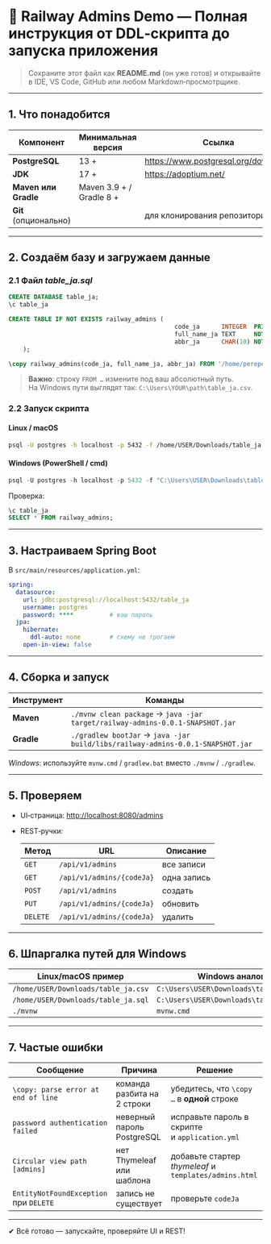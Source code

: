 # 🚂 Railway Admins Demo — Полная инструкция от DDL‑скрипта до запуска приложения

> Сохраните этот файл как **README.md** (он уже готов) и открывайте в IDE, VS Code, GitHub или любом Markdown‑просмотрщике.

---

## 1. Что понадобится

| Компонент | Минимальная версия | Ссылка |
|-----------|-------------------|--------|
| **PostgreSQL** | 13 + | <https://www.postgresql.org/download/> |
| **JDK** | 17 + | <https://adoptium.net/> |
| **Maven** **или** **Gradle** | Maven 3.9 + / Gradle 8 + | |
| **Git** (опционально) | | для клонирования репозитория |

---

## 2. Создаём базу и загружаем данные

### 2.1 Файл *table_ja.sql*

```sql
CREATE DATABASE table_ja;
\c table_ja

CREATE TABLE IF NOT EXISTS railway_admins (
                                              code_ja      INTEGER  PRIMARY KEY,
                                              full_name_ja TEXT     NOT NULL,
                                              abbr_ja      CHAR(10) NOT NULL
    );

\copy railway_admins(code_ja, full_name_ja, abbr_ja) FROM '/home/perepe1ka/Загрузки/table_ja.csv' CSV HEADER DELIMITER ',' QUOTE '"';
```

> **Важно**: строку `FROM …` измените под ваш абсолютный путь.  
> На Windows пути выглядят так: `C:\Users\YOUR\path\table_ja.csv`.

### 2.2 Запуск скрипта

#### Linux / macOS

```bash
psql -U postgres -h localhost -p 5432 -f /home/USER/Downloads/table_ja.sql
```

#### Windows (PowerShell / cmd)

```powershell
psql -U postgres -h localhost -p 5432 -f "C:\Users\USER\Downloads\table_ja.sql"
```

Проверка:

```sql
\c table_ja
SELECT * FROM railway_admins;
```

---

## 3. Настраиваем Spring Boot

В `src/main/resources/application.yml`:

```yaml
spring:
  datasource:
    url: jdbc:postgresql://localhost:5432/table_ja
    username: postgres
    password: ****          # ваш пароль
  jpa:
    hibernate:
      ddl-auto: none        # схему не трогаем
    open-in-view: false
```

---

## 4. Сборка и запуск

| Инструмент | Команды |
|------------|---------|
| **Maven**  | `./mvnw clean package`  →  `java -jar target/railway-admins-0.0.1-SNAPSHOT.jar` |
| **Gradle** | `./gradlew bootJar`     →  `java -jar build/libs/railway-admins-0.0.1-SNAPSHOT.jar` |

*Windows*: используйте `mvnw.cmd` / `gradlew.bat` вместо `./mvnw` / `./gradlew`.

---

## 5. Проверяем

* UI‑страница: <http://localhost:8080/admins>
* REST‑ручки:

  | Метод | URL | Описание |
    |-------|-----|----------|
  | `GET` | `/api/v1/admins` | все записи |
  | `GET` | `/api/v1/admins/{codeJa}` | одна запись |
  | `POST`| `/api/v1/admins` | создать |
  | `PUT` | `/api/v1/admins/{codeJa}` | обновить |
  | `DELETE` | `/api/v1/admins/{codeJa}` | удалить |

---

## 6. Шпаргалка путей для Windows

| Linux/macOS пример | Windows аналог |
|--------------------|---------------|
| `/home/USER/Downloads/table_ja.csv` | `C:\Users\USER\Downloads\table_ja.csv` |
| `/home/USER/Downloads/table_ja.sql` | `C:\Users\USER\Downloads\table_ja.sql` |
| `./mvnw` | `mvnw.cmd` |

---

## 7. Частые ошибки

| Сообщение | Причина | Решение |
|-----------|---------|---------|
| `\copy: parse error at end of line` | команда разбита на 2 строки | убедитесь, что `\copy …` в **одной** строке |
| `password authentication failed` | неверный пароль PostgreSQL | исправьте пароль в скрипте и `application.yml` |
| `Circular view path [admins]` | нет Thymeleaf или шаблона | добавьте стартер *thymeleaf* и `templates/admins.html` |
| `EntityNotFoundException` при `DELETE` | запись не существует | проверьте `codeJa` |

---

✔ Всё готово — запускайте, проверяйте UI и REST!